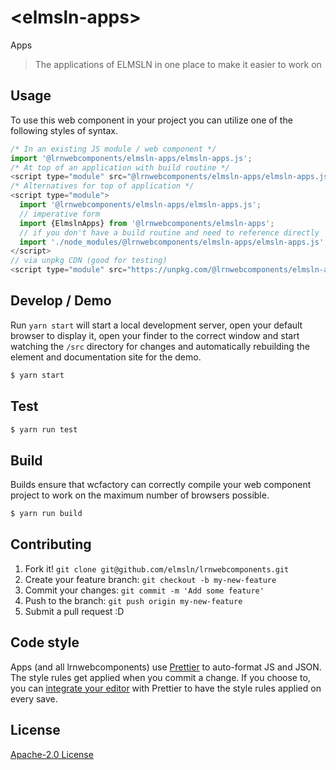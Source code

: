 # &lt;elmsln-apps&gt;

Apps
> The applications of ELMSLN in one place to make it easier to work on

## Usage
To use this web component in your project you can utilize one of the following styles of syntax.

```js
/* In an existing JS module / web component */
import '@lrnwebcomponents/elmsln-apps/elmsln-apps.js';
/* At top of an application with build routine */
<script type="module" src="@lrnwebcomponents/elmsln-apps/elmsln-apps.js"></script>
/* Alternatives for top of application */
<script type="module">
  import '@lrnwebcomponents/elmsln-apps/elmsln-apps.js';
  // imperative form
  import {ElmslnApps} from '@lrnwebcomponents/elmsln-apps';
  // if you don't have a build routine and need to reference directly
  import './node_modules/@lrnwebcomponents/elmsln-apps/elmsln-apps.js';
</script>
// via unpkg CDN (good for testing)
<script type="module" src="https://unpkg.com/@lrnwebcomponents/elmsln-apps/elmsln-apps.js"></script>
```

## Develop / Demo
Run `yarn start` will start a local development server, open your default browser to display it, open your finder to the correct window and start watching the `/src` directory for changes and automatically rebuilding the element and documentation site for the demo.
```bash
$ yarn start
```

## Test

```bash
$ yarn run test
```

## Build
Builds ensure that wcfactory can correctly compile your web component project to
work on the maximum number of browsers possible.
```bash
$ yarn run build
```

## Contributing

1. Fork it! `git clone git@github.com/elmsln/lrnwebcomponents.git`
2. Create your feature branch: `git checkout -b my-new-feature`
3. Commit your changes: `git commit -m 'Add some feature'`
4. Push to the branch: `git push origin my-new-feature`
5. Submit a pull request :D

## Code style

Apps (and all lrnwebcomponents) use [Prettier][prettier] to auto-format JS and JSON.  The style rules get applied when you commit a change.  If you choose to, you can [integrate your editor][prettier-ed] with Prettier to have the style rules applied on every save.

[prettier]: https://github.com/prettier/prettier/
[prettier-ed]: https://github.com/prettier/prettier/#editor-integration
[polyserve]: https://github.com/Polymer/polyserve
[web-component-tester]: https://github.com/Polymer/web-component-tester

## License
[Apache-2.0 License](http://opensource.org/licenses/Apache-2.0)